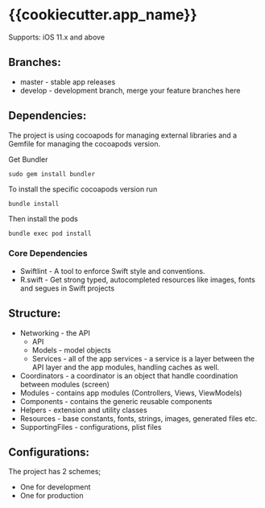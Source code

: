 # {{cookiecutter.app_name}}

Supports: iOS 11.x and above

## Branches:

* master - stable app releases
* develop - development branch, merge your feature branches here

## Dependencies:

The project is using cocoapods for managing external libraries and a Gemfile for managing the cocoapods version.

Get Bundler

```
sudo gem install bundler
```

To install the specific cocoapods version run

```
bundle install
```

Then install the pods

```
bundle exec pod install
```

### Core Dependencies

* Swiftlint - A tool to enforce Swift style and conventions.
* R.swift - Get strong typed, autocompleted resources like images, fonts and segues in Swift projects

## Structure:

* Networking - the API 
    * API 
    * Models - model objects
    * Services - all of the app services - a service is a layer between the API layer and the app modules, handling caches as well.
* Coordinators - a coordinator is an object that handle coordination between modules (screen)
* Modules - contains app modules (Controllers, Views, ViewModels)
* Components - contains the generic reusable components
* Helpers - extension and utility classes
* Resources - base constants, fonts, strings, images, generated files etc.
* SupportingFiles - configurations, plist files


## Configurations:

The project has 2 schemes; 
* One for development
* One for production
